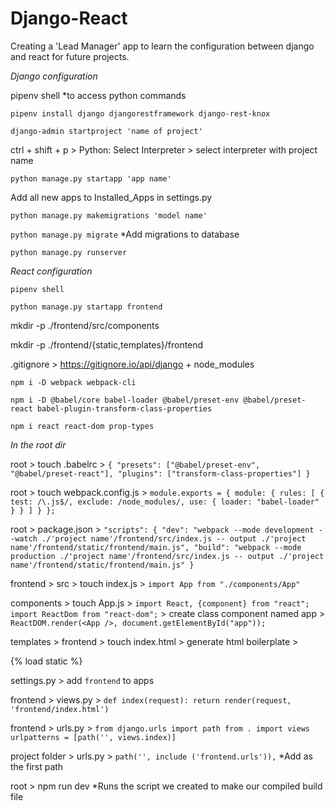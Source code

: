 # Django-React

Creating a 'Lead Manager' app to learn the configuration between django and react for future projects.

_Django configuration_

pipenv shell \*to access python commands

`pipenv install django djangorestframework django-rest-knox`

`django-admin startproject 'name of project'`

ctrl + shift + p > Python: Select Interpreter > select interpreter with project name

`python manage.py startapp 'app name'`

Add all new apps to Installed_Apps in settings.py

`python manage.py makemigrations 'model name'`

`python manage.py migrate` \*Add migrations to database

`python manage.py runserver`

_React configuration_

`pipenv shell`

`python manage.py startapp frontend`

mkdir -p ./frontend/src/components

mkdir -p ./frontend/{static,templates}/frontend

.gitignore > https://gitignore.io/api/django + node_modules

`npm i -D webpack webpack-cli`

`npm i -D @babel/core babel-loader @babel/preset-env @babel/preset-react babel-plugin-transform-class-properties`

`npm i react react-dom prop-types`

_In the root dir_

root > touch .babelrc > `{ "presets": ["@babel/preset-env", "@babel/preset-react"], "plugins": ["transform-class-properties"] }`

root > touch webpack.config.js > `module.exports = { module: { rules: [ { test: /\.js$/, exclude: /node_modules/, use: { loader: "babel-loader" } } ] } };`

root > package.json > `"scripts": { "dev": "webpack --mode development --watch ./'project name'/frontend/src/index.js -- output ./'project name'/frontend/static/frontend/main.js", "build": "webpack --mode production ./'project name'/frontend/src/index.js -- output ./'project name'/frontend/static/frontend/main.js" }`

frontend > src > touch index.js > `import App from "./components/App"`

components > touch App.js > `import React, {component} from "react"; import ReactDom from "react-dom";` > create class component named app > `ReactDOM.render(<App />, document.getElementById("app"));`

templates > frontend > touch index.html > generate html boilerplate >

<body>
    <div class="app"></div>
    {% load static %}
    <script src="{% static "frontend/main.js" %}"></script>
</body>

settings.py > add `frontend` to apps

frontend > views.py > `def index(request): return render(request, 'frontend/index.html')`

frontend > urls.py > `from django.urls import path from . import views urlpatterns = [path('', views.index)]`

project folder > urls.py > `path('', include ('frontend.urls')),` \*Add as the first path

root > npm run dev \*Runs the script we created to make our compiled build file
